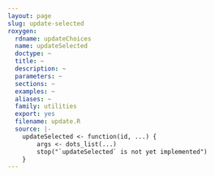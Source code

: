 ```yaml
---
layout: page
slug: update-selected
roxygen:
  rdname: updateChoices
  name: updateSelected
  doctype: ~
  title: ~
  description: ~
  parameters: ~
  sections: ~
  examples: ~
  aliases: ~
  family: utilities
  export: yes
  filename: update.R
  source: |-
    updateSelected <- function(id, ...) {
        args <- dots_list(...)
        stop("`updateSelected` is not yet implemented")
    }
---
```

